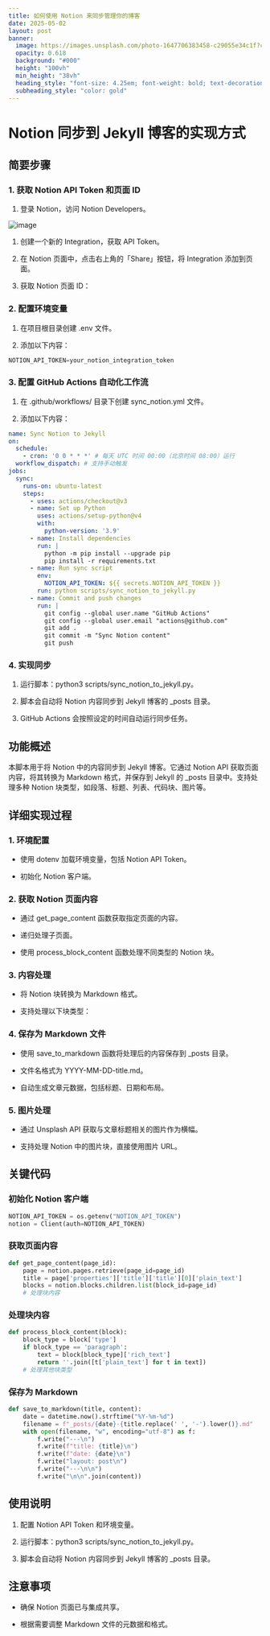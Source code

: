 ```yaml
---
title: 如何使用 Notion 来同步管理你的博客
date: 2025-05-02
layout: post
banner:
  image: https://images.unsplash.com/photo-1647706383458-c29055e34c1f?crop=entropy&cs=tinysrgb&fit=max&fm=jpg&ixid=M3w2OTIwMzJ8MHwxfHJhbmRvbXx8fHx8fHx8fDE3NDYxODk2NTV8&ixlib=rb-4.0.3&q=80&w=1080
  opacity: 0.618
  background: "#000"
  height: "100vh"
  min_height: "38vh"
  heading_style: "font-size: 4.25em; font-weight: bold; text-decoration: underline"
  subheading_style: "color: gold"
---
```


# Notion 同步到 Jekyll 博客的实现方式

## 简要步骤

### 1. 获取 Notion API Token 和页面 ID

1. 登录 Notion，访问 Notion Developers。

![image](https://prod-files-secure.s3.us-west-2.amazonaws.com/a7a0cc5a-89b9-4cda-8686-1fba0ca52f40/d19c1afe-dea5-4312-9333-786b0ba83054/image.png?X-Amz-Algorithm=AWS4-HMAC-SHA256&X-Amz-Content-Sha256=UNSIGNED-PAYLOAD&X-Amz-Credential=ASIAZI2LB4663NSL6GO5%2F20250502%2Fus-west-2%2Fs3%2Faws4_request&X-Amz-Date=20250502T124055Z&X-Amz-Expires=3600&X-Amz-Security-Token=IQoJb3JpZ2luX2VjED0aCXVzLXdlc3QtMiJHMEUCIQCT0lTgPqmG7iBaeTZIayfFwNqJJYu5HDUgWDSnEYbu4QIgAt7nZLueSfAD%2BG1gyad1PIzRWUlpOUCdiZWlLpdqhN0qiAQI1f%2F%2F%2F%2F%2F%2F%2F%2F%2F%2FARAAGgw2Mzc0MjMxODM4MDUiDMb5t%2Ff%2BG3yje1anJyrcA5Rz9gVLYHcbgUa6vtIfU8C%2BI9cqEmESpB1RZw%2BvkO%2Fi1T%2BkwyHYXrDjzC%2Bk6mA81bKSnbLwx3HI2dIhJ%2BRyX52YwImnD3fQ%2BmcQ6Gzur%2By0%2BkszNXzdBN1qmo7VXCEUznLan8%2B51DTCoXeinwFh0rMRvsDNT9tzsOfQHD55Xc3rOiWn3O%2BO5OScrDk6wD454ue35RF2d4ltHBWAeq8Lm6nbPYidwOsDlCxGpj8TTmvgnu4TDjzGZOLVk%2BRUXD6t%2F4X7JXrpzrXUCQvkOCbEIKwtcP%2FS%2BoF0aXoaTdb0FvPWhKX5hueoxb0roCAYWFFMt4h6YWqM57zFfOYlI7g2kEJaNwLRebkG9n4%2Bjepljz4xGKZsewimf4uxacYe%2BvX%2BwSlQsu8khndUlb7arXdRR2OlrFahKaM4IHEZDnS09tGsP72j3iwmBBhOjO%2F7BxEUmepTHZwfZzT4X1xeMRft0Z8PUdssg4mo7BzU76PNZF41lkjnEcZTo1Qa%2F7ydAshr1wViB%2BXSl7HRCwzbD6UqejZNP%2F5w3lewie9rPBY3ZBOIFTHpwX7eYAl4N2hEHua3in2zE9tWNU1Eb1W34CUhgjz9yeEE5RwWjbKdH6WHYoZ6rFST1c7lWjrrJeGCMILy0sAGOqUB%2FDLmqRFeVG4PXVAinCckigkqw62OLwJtTuwnhyNlJ97nr9xAlh%2BdCv7%2FmYrkLhvW%2BPfuyKw%2F6u8x3S7OkbBn4V3%2BoKKE4JoTTbmKx6EVdaCNNhUziVklU0ouG4CYwAEgysPl%2BrGEzDMgdhYpZAtme6b6XqE7YvnjoUJE6O3oYQmuZrXyR4db7i53H5txotuEApwP7TA%2BADTB8bz8LqUmJGvnJHKy&X-Amz-Signature=82313bd71468f014543afb83addbcdb01ac4093df45e3f8454c406b023ab7918&X-Amz-SignedHeaders=host&x-id=GetObject)

1. 创建一个新的 Integration，获取 API Token。

1. 在 Notion 页面中，点击右上角的「Share」按钮，将 Integration 添加到页面。

1. 获取 Notion 页面 ID：


### 2. 配置环境变量

1. 在项目根目录创建 .env 文件。

1. 添加以下内容：

```javascript
NOTION_API_TOKEN=your_notion_integration_token
```

### 3. 配置 GitHub Actions 自动化工作流

1. 在 .github/workflows/ 目录下创建 sync_notion.yml 文件。

1. 添加以下内容：

```yaml
name: Sync Notion to Jekyll
on:
  schedule:
    - cron: '0 0 * * *' # 每天 UTC 时间 00:00（北京时间 08:00）运行
  workflow_dispatch: # 支持手动触发
jobs:
  sync:
    runs-on: ubuntu-latest
    steps:
      - uses: actions/checkout@v3
      - name: Set up Python
        uses: actions/setup-python@v4
        with:
          python-version: '3.9'
      - name: Install dependencies
        run: |
          python -m pip install --upgrade pip
          pip install -r requirements.txt
      - name: Run sync script
        env:
          NOTION_API_TOKEN: ${{ secrets.NOTION_API_TOKEN }}
        run: python scripts/sync_notion_to_jekyll.py
      - name: Commit and push changes
        run: |
          git config --global user.name "GitHub Actions"
          git config --global user.email "actions@github.com"
          git add .
          git commit -m "Sync Notion content"
          git push
```

### 4. 实现同步

1. 运行脚本：python3 scripts/sync_notion_to_jekyll.py。

1. 脚本会自动将 Notion 内容同步到 Jekyll 博客的 _posts 目录。

1. GitHub Actions 会按照设定的时间自动运行同步任务。

## 功能概述

本脚本用于将 Notion 中的内容同步到 Jekyll 博客。它通过 Notion API 获取页面内容，将其转换为 Markdown 格式，并保存到 Jekyll 的 _posts 目录中。支持处理多种 Notion 块类型，如段落、标题、列表、代码块、图片等。

## 详细实现过程

### 1. 环境配置

- 使用 dotenv 加载环境变量，包括 Notion API Token。

- 初始化 Notion 客户端。

### 2. 获取 Notion 页面内容

- 通过 get_page_content 函数获取指定页面的内容。

- 递归处理子页面。

- 使用 process_block_content 函数处理不同类型的 Notion 块。

### 3. 内容处理

- 将 Notion 块转换为 Markdown 格式。

- 支持处理以下块类型：


### 4. 保存为 Markdown 文件

- 使用 save_to_markdown 函数将处理后的内容保存到 _posts 目录。

- 文件名格式为 YYYY-MM-DD-title.md。

- 自动生成文章元数据，包括标题、日期和布局。

### 5. 图片处理

- 通过 Unsplash API 获取与文章标题相关的图片作为横幅。

- 支持处理 Notion 中的图片块，直接使用图片 URL。

## 关键代码

### 初始化 Notion 客户端

```python
NOTION_API_TOKEN = os.getenv("NOTION_API_TOKEN")
notion = Client(auth=NOTION_API_TOKEN)
```

### 获取页面内容

```python
def get_page_content(page_id):
    page = notion.pages.retrieve(page_id=page_id)
    title = page['properties']['title']['title'][0]['plain_text']
    blocks = notion.blocks.children.list(block_id=page_id)
    # 处理块内容
```

### 处理块内容

```python
def process_block_content(block):
    block_type = block['type']
    if block_type == 'paragraph':
        text = block[block_type]['rich_text']
        return ''.join([t['plain_text'] for t in text])
    # 处理其他块类型
```

### 保存为 Markdown

```python
def save_to_markdown(title, content):
    date = datetime.now().strftime("%Y-%m-%d")
    filename = f"_posts/{date}-{title.replace(' ', '-').lower()}.md"
    with open(filename, "w", encoding="utf-8") as f:
        f.write("---\n")
        f.write(f"title: {title}\n")
        f.write(f"date: {date}\n")
        f.write("layout: post\n")
        f.write("---\n\n")
        f.write("\n\n".join(content))
```

## 使用说明

1. 配置 Notion API Token 和环境变量。

1. 运行脚本：python3 scripts/sync_notion_to_jekyll.py。

1. 脚本会自动将 Notion 内容同步到 Jekyll 博客的 _posts 目录。

## 注意事项

- 确保 Notion 页面已与集成共享。

- 根据需要调整 Markdown 文件的元数据和格式。